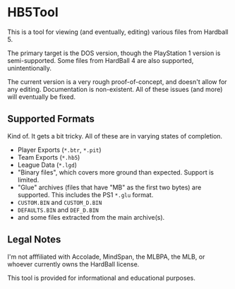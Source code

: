 # HB5Tool

This is a tool for viewing (and eventually, editing) various files from Hardball 5.

The primary target is the DOS version, though the PlayStation 1 version is semi-supported.
Some files from HardBall 4 are also supported, unintentionally.

The current version is a very rough proof-of-concept, and doesn't allow for any
editing. Documentation is non-existent. All of these issues (and more) will
eventually be fixed.

## Supported Formats
Kind of. It gets a bit tricky. All of these are in varying states of completion.

- Player Exports (`*.btr`, `*.pit`)
- Team Exports (`*.hb5`)
- League Data (`*.lgd`)
- "Binary files", which covers more ground than expected. Support is limited.
 - "Glue" archives (files that have "MB" as the first two bytes) are supported. This includes the PS1 `*.glu` format.
 - `CUSTOM.BIN` and `CUSTOM_D.BIN`
 - `DEFAULTS.BIN` and `DEF_D.BIN`
 - and some files extracted from the main archive(s).

## Legal Notes

I'm not afffiliated with Accolade, MindSpan, the MLBPA, the MLB, or whoever currently owns the HardBall license.

This tool is provided for informational and educational purposes.
